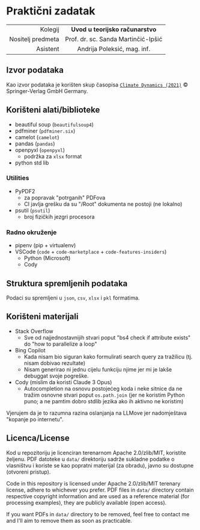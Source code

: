 # Praktični zadatak
|||
|-:|:-:|
|Kolegij|**Uvod u teorijsko računarstvo**|
|Nositelj predmeta|Prof. dr. sc. Sanda Martinčić-Ipšić|
|Asistent|Andrija Poleksić, mag. inf.|

## Izvor podataka

Kao izvor podataka je korišten skup časopisa [`Climate Dynamics (2021)`](https://link.springer.com/journal/382) © Springer-Verlag GmbH Germany.

## Korišteni alati/biblioteke

- beautiful soup (`beautifulsoup4`)
- pdfminer (`pdfminer.six`)
- camelot (`camelot`)
- pandas (`pandas`)
- openpyxl (`openpyxl`)
  - podržka za `xlsx` format
- python std lib

### Utilities

- PyPDF2
  - za popravak "potrganih" PDFova
  - CI javlja grešku da su "/Root" dokumenta ne postoji (ne lokalno)
- psutil (`psutil`)
  - broj fizičkih jezgri procesora

### Radno okruženje

- pipenv (pip + virtualenv)
- VSCode (`code` + `code-marketplace` + `code-features-insiders`)
  - Python (Microsoft)
  - Cody

## Struktura spremljenih podataka

Podaci su spremljeni u `json`, `csv`, `xlsx` i `pkl` formatima.

## Korišteni materijali

- Stack Overflow
  - Sve od najjednostavnijih stvari poput "bs4 check if attribute exists" do
    "how to parallelize a loop"
- Bing Copilot
  - Kada nisam bio siguran kako formulirati search query za tražilicu (tj. nisam
    dobivao rezultate)
  - Nisam generirao ni jednu cijelu funkciju njime jer mi je lakše debuggat
    svoje pogreške.
- Cody (mislim da koristi Claude 3 Opus)
  - Autocompletion na osnovu postojećeg koda i neke sitnice da ne tražim osnovne
    stvari poput `os.path.join` (jer ne koristim Python puno; a ne pamtim dobro
    stdlib jezika ako ih aktivno ne koristim)

Vjerujem da je to razumna razina oslanjanja na LLMove jer nadomještava "kopanje
po internetu".

## Licenca/License

Kod u repozitoriju je licenciran terenarnom Apache 2.0/zlib/MIT, koristite
željenu. PDF datoteke u `data/` direktoriju sadrže sukladne podatke o vlasništvu
i koriste se kao popratni materijal (za obradu), javno su dostupne (otvoreni
pristup).

Code in this repository is licensed under Apache 2.0/zlib/MIT terenary license,
adhere to whichever you prefer. PDF files in `data/` directory contain
respective copyright information and are used as a reference material (for
processing examples), they are publicly available (open access).

If you want PDFs in `data/` directory to be removed, feel free to contact me and
I'll aim to remove them as soon as practicable.
